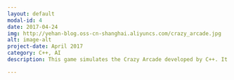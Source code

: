 ```yaml
---
layout: default
modal-id: 4
date: 2017-04-24
img: http://yehan-blog.oss-cn-shanghai.aliyuncs.com/crazy_arcade.jpg
alt: image-alt
project-date: April 2017
category: C++, AI
description: This game simulates the Crazy Arcade developed by C++. It has three modes and two AI Enemies. Player can put bomb to bomb the bricks. <p>Crazy Arcade是一款休闲类小游戏。该游戏共有三个关卡，玩家需躲避AI敌人到达终点。开发基于大学三年级C++选修课程中的游戏引擎完成。谨以此向童年时代流行的泡泡堂和火拼QQ堂致敬。</p><p><a href="http://v.youku.com/v_show/id_XMzM4NjgzMTQwNA==.html?spm=a2h3j.8428770.3416059.1" target="blank">Click to See Demo Video</a></p>

---
```

